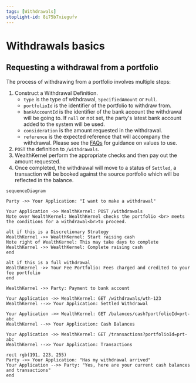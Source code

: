 ```yaml
---
tags: [Withdrawals]
stoplight-id: 8i75b7xiegufv
---
```


# Withdrawals basics

## Requesting a withdrawal from a portfolio

The process of withdrawing from a portfolio involves multiple steps:

1. Construct a Withdrawal Definition.
    - `type` is the type of withdrawal, `SpecifiedAmount` or `Full`.
    - `portfolioId` is the identifier of the portfolio to withdraw from.
    - `bankAccountId` is the identifier of the bank account the withdrawal will be going to. If `null` or not set, the party's latest bank account added to the system will be used.
    - `consideration` is the amount requested in the withdrawal.
    - `reference` is the expected reference that will accompany the withdrawal. Please see the [FAQs](docs/withdrawals/FAQs.md) for guidance on values to use.
2. `POST` the definition to `/withdrawals`.
3. WealthKernel perform the appropriate checks and then pay out the amount requested.
4. Once completed, the withdrawal will move to a status of `Settled`, a transaction will be booked against the source portfolio which will be reflected in the balance.

```mermaid
sequenceDiagram

Party ->> Your Application: "I want to make a withdrawal"

Your Application ->> WealthKernel: POST /withdrawals
Note over WealthKernel: WealthKernel checks the portfolio <br> meets the conditions for a withdrawal<br>to proceed.

alt if this is a Discretionary Strategy
WealthKernel ->> WealthKernel: Start raising cash
Note right of WealthKernel: This may take days to complete
WealthKernel ->> WealthKernel: Complete raising cash
end

alt if this is a full withdrawal
WealthKernel ->> Your Fee Portfolio: Fees charged and credited to your fee portfolio
end

WealthKernel ->> Party: Payment to bank account

Your Application ->> WealthKernel: GET /withdrawals/wth-123
WealthKernel -->> Your Application: Settled Withdrawal

Your Application ->> WealthKernel: GET /balances/cash?portfolioId=prt-abc
WealthKernel -->> Your Application: Cash Balances

Your Application ->> WealthKernel: GET /transactions?portfolioId=prt-abc
WealthKernel -->> Your Application: Transactions

rect rgb(191, 223, 255)
Party ->> Your Application: "Has my withdrawal arrived"
Your Application -->> Party: "Yes, here are your current cash balances and transactions"
end
```
